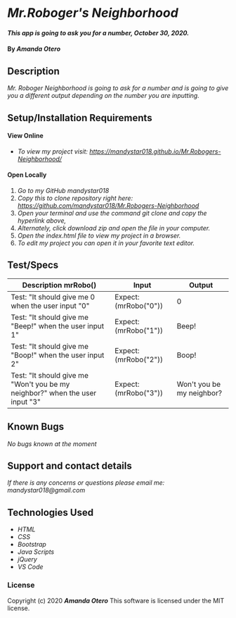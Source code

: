# _Mr.Roboger's Neighborhood_

#### _This app is going to ask you for a number, October 30, 2020._

#### By _**Amanda Otero**_

## Description

_Mr. Roboger Neighborhood is going to ask for a number and is going to give you a different output depending on the number you are inputting._

## Setup/Installation Requirements

#### View Online
* _To view my project visit: https://mandystar018.github.io/Mr.Robogers-Neighborhood/_

#### Open Locally
1. _Go to my GitHub mandystar018_
2. _Copy this to clone repository right here: https://github.com/mandystar018/Mr.Robogers-Neighborhood_
3. _Open your terminal and use the command git clone and copy the hyperlink above,_
3. _Alternately, click download zip and open the file in your computer._
4. _Open the index.html file to view my project in a browser._
5. _To edit my project you can open it in your favorite text editor._


## Test/Specs

| Description mrRobo() 	| Input 	| Output 	|
|-	|-	|-	|
| Test: "It should give me 0 when the user input "0" 	| Expect:(mrRobo("0")) 	| 0 	|
| Test: "It should give me "Beep!" when the user input 1" 	| Expect: (mrRobo("1")) 	| Beep! 	|
| Test: "It should give me "Boop!" when the user input 2" 	| Expect: (mrRobo("2")) 	| Boop! 	|
| Test: "It should give me "Won't you be my neighbor?" when the user input "3" 	| Expect: (mrRobo("3")) 	| Won't you be my neighbor? 	|


## Known Bugs

_No bugs known at the moment_

## Support and contact details

_If there is any concerns or questions please email me: mandystar018@gmail.com_

## Technologies Used

* _HTML_
* _CSS_
* _Bootstrap_
* _Java Scripts_
* _jQuery_
* _VS Code_

### License

Copyright (c) 2020 **_Amanda Otero_**
This software is licensed under the MIT license.
